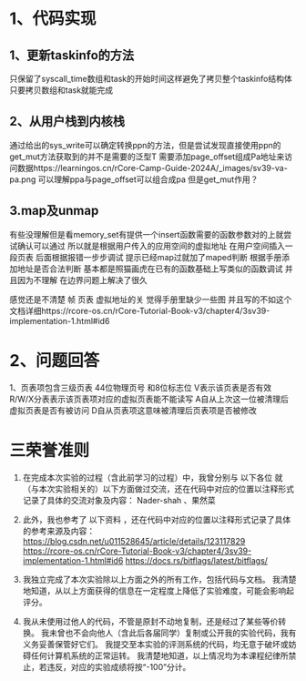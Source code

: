 # 1、代码实现
## 1、更新taskinfo的方法
只保留了syscall_time数组和task的开始时间这样避免了拷贝整个taskinfo结构体只要拷贝数组和task就能完成
## 2、从用户栈到内核栈
通过给出的sys_write可以确定转换ppn的方法，但是尝试发现直接使用ppn的get_mut方法获取到的并不是需要的泛型T
需要添加page_offset组成Pa地址来访问数据https://learningos.cn/rCore-Camp-Guide-2024A/_images/sv39-va-pa.png
可以理解ppa与page_offset可以组合成pa 但是get_mut作用？
## 3.map及unmap
有些没理解但是看memory_set有提供一个insert函数需要的函数参数对的上就尝试确认可以通过 所以就是根据用户传入的应用空间的虚拟地址 在用户空间插入一段页表 后面根据报错一步步调试 提示已经map过就加了maped判断 根据手册添加地址是否合法判断  基本都是照猫画虎在已有的函数基础上写类似的函数调试
并且因为不理解  在边界问题上解决了很久 

感觉还是不清楚 帧 页表 虚拟地址的关 觉得手册里缺少一些图 并且写的不如这个文档详细https://rcore-os.cn/rCore-Tutorial-Book-v3/chapter4/3sv39-implementation-1.html#id6


# 2、问题回答
1、页表项包含三级页表 44位物理页号 和8位标志位
V表示该页表是否有效
R/W/X分表表示该页表项对应的虚拟页表能不能读写
A自从上次这一位被清理后虚拟页表是否有被访问
D自从页表项这意味被清理后页表项是否被修改
# 三荣誉准则

1. 在完成本次实验的过程（含此前学习的过程）中，我曾分别与 以下各位 就（与本次实验相关的）以下方面做过交流，还在代码中对应的位置以注释形式记录了具体的交流对象及内容：
Nader-shah 、果然菜

2. 此外，我也参考了 以下资料 ，还在代码中对应的位置以注释形式记录了具体的参考来源及内容：
https://blog.csdn.net/u011528645/article/details/123117829
https://rcore-os.cn/rCore-Tutorial-Book-v3/chapter4/3sv39-implementation-1.html#id6
https://docs.rs/bitflags/latest/bitflags/

3. 我独立完成了本次实验除以上方面之外的所有工作，包括代码与文档。 我清楚地知道，从以上方面获得的信息在一定程度上降低了实验难度，可能会影响起评分。

4. 我从未使用过他人的代码，不管是原封不动地复制，还是经过了某些等价转换。 我未曾也不会向他人（含此后各届同学）复制或公开我的实验代码，我有义务妥善保管好它们。 我提交至本实验的评测系统的代码，均无意于破坏或妨碍任何计算机系统的正常运转。 我清楚地知道，以上情况均为本课程纪律所禁止，若违反，对应的实验成绩将按“-100”分计。
